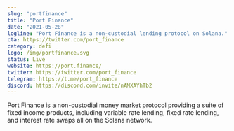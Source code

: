 ```yaml
---
slug: "portfinance"
title: "Port Finance"
date: "2021-05-28"
logline: "Port Finance is a non-custodial lending protocol on Solana."
cta: https://twitter.com/port_finance
category: defi
logo: /img/portfinance.svg
status: Live
website: https://port.finance/
twitter: https://twitter.com/port_finance
telegram: https://t.me/port_finance
discord: https://discord.com/invite/nAMXAYhTb2
---
```


Port Finance is a non-custodial money market protocol providing a suite of fixed income products, including variable rate lending, fixed rate lending, and interest rate swaps all on the Solana network.
